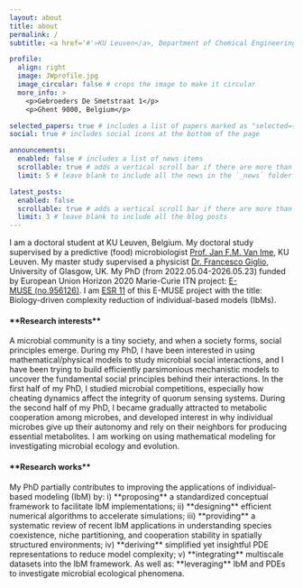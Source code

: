 ```yaml
---
layout: about
title: about
permalink: /
subtitle: <a href='#'>KU Leuven</a>, Department of Chemical Engineering.

profile:
  align: right
  image: JWprofile.jpg
  image_circular: false # crops the image to make it circular
  more_info: >
    <p>Gebroeders De Smetstraat 1</p>
    <p>Ghent 9000, Belgium</p>

selected_papers: true # includes a list of papers marked as "selected={true}"
social: true # includes social icons at the bottom of the page

announcements:
  enabled: false # includes a list of news items
  scrollable: true # adds a vertical scroll bar if there are more than 3 news items
  limit: 5 # leave blank to include all the news in the `_news` folder

latest_posts:
  enabled: false
  scrollable: true # adds a vertical scroll bar if there are more than 3 new posts items
  limit: 3 # leave blank to include all the blog posts
---
```


I am a doctoral student at KU Leuven, Belgium. My doctoral study supervised by a predictive (food) microbiologist [Prof. Jan F.M. Van Ime](https://scholar.google.com/citations?hl=en&user=s6Jj26IAAAAJ&view_op=list_works&sortby=pubdate), KU Leuven. My master study supervised a physicist [Dr. Francesco Giglio](https://www.gla.ac.uk/schools/mathematicsstatistics/staff/francescogiglio/), University of Glasgow, UK. My PhD (from 2022.05.04-2026.05.23) funded by European Union Horizon 2020 Marie-Curie ITN project: [E-MUSE (no.956126)](https://www.itn-emuse.com/). I am [ESR 11](https://www.itn-emuse.com/phdfellows/jian-wang) of this E-MUSE project with the title: Biology-driven complexity reduction of individual-based models (IbMs).

<h4>**Research interests**</h4>
A microbial community is a tiny society, and when a society forms, social principles emerge. During my PhD, I have been interested in using mathematical/physical models to study microbial social interactions, and I have been trying to build efficiently parsimonious mechanistic models to uncover the fundamental social principles behind their interactions. In the first half of my PhD, I studied microbial competitions, especially how cheating dynamics affect the integrity of quorum sensing systems. During the second half of my PhD, I became gradually attracted to metabolic cooperation among microbes, and developed interest in why individual microbes give up their autonomy and rely on their neighbors for producing essential metabolites. I am working on using mathematical modeling for investigating microbial ecology and evolution.

<h4>**Research works**</h4>
My PhD partially contributes to improving the applications of individual-based modeling (IbM) by: i) **proposing** a standardized conceptual framework to facilitate IbM implementations; ii) **designing** efficient numerical algorithms to accelerate simulations; iii) **providing** a systematic review of recent IbM applications in understanding species coexistence, niche partitioning, and cooperation stability in spatially structured environments; iv) **deriving** simplified yet insightful PDE representations to reduce model complexity; v) **integrating** multiscale datasets into the IbM framework. As well as: **leveraging** IbM and PDEs to investigate microbial ecological phenomena.
